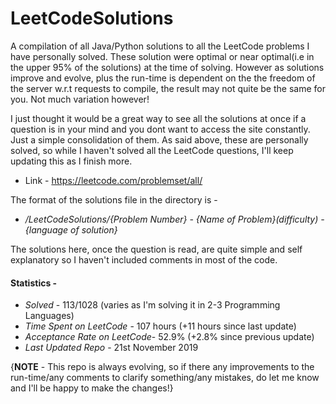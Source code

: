 # LeetCodeSolutions
A compilation of all Java/Python solutions to all the LeetCode problems I have personally solved. These solution were optimal or near optimal(i.e in the upper 95% of the solutions) at the time of solving. However as solutions improve and evolve, plus the run-time is dependent on the the freedom of the server w.r.t requests to compile, the result may not quite be the same for you. Not much variation however!

I just thought it would be a great way to see all the solutions at once if a question is in your mind and you dont want to access the site constantly. Just a simple consolidation of them.
As said above, these are personally solved, so while I haven't solved all the LeetCode questions, I'll keep updating this as I finish more.

* Link - https://leetcode.com/problemset/all/

The format of the solutions file in the directory is - 
*    <i>/LeetCodeSolutions/{Problem Number} - {Name of Problem}(difficulty) - {language of solution}</i>

The solutions here, once the question is read, are quite simple and self explanatory so I haven't included comments in most of the code.

#### Statistics - 
* <i>Solved</i> - 113/1028 (varies as I'm solving it in 2-3 Programming Languages)
* <i>Time Spent on LeetCode</i> - 107 hours (+11 hours since last update)
* <i>Acceptance Rate on LeetCode</i>- 52.9% (+2.8% since previous update)
* <i>Last Updated Repo</i> - 21st November 2019

{<b>NOTE</b> - This repo is always evolving, so if there any improvements to the run-time/any comments to clarify something/any mistakes, do let me know and I'll be happy to make the changes!}


